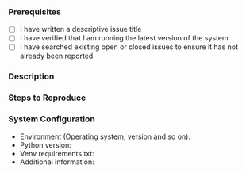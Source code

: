 ### Prerequisites

- [ ] I have written a descriptive issue title
- [ ] I have verified that I am running the latest version of the system
- [ ] I have searched existing open or closed issues to ensure it has not already been reported

### Description

### Steps to Reproduce

### System Configuration
           
- Environment (Operating system, version and so on):
- Python version:
- Venv requirements.txt:
- Additional information: